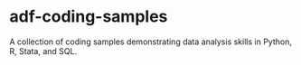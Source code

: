 # adf-coding-samples
A collection of coding samples demonstrating data analysis skills in Python, R, Stata, and SQL.
